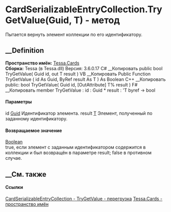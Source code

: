# CardSerializableEntryCollection<T>.TryGetValue(Guid, T) - метод
Пытается вернуть элемент коллекции по его идентификатору.
## __Definition
 **Пространство имён:** [Tessa.Cards](N_Tessa_Cards.htm)  
 **Сборка:** Tessa (в Tessa.dll) Версия: 3.6.0.17
C# __Копировать
     public bool TryGetValue(
    	Guid id,
    	out T result
    )
VB __Копировать
     Public Function TryGetValue ( 
    	id As Guid,
    	<OutAttribute> ByRef result As T
    ) As Boolean
C++ __Копировать
     public:
    bool TryGetValue(
    	Guid id, 
    	[OutAttribute] T% result
    )
F# __Копировать
     member TryGetValue : 
            id : Guid * 
            result : 'T byref -> bool 
#### Параметры
id [Guid](https://learn.microsoft.com/dotnet/api/system.guid)
    Идентификатор элемента.
result [T](T_Tessa_Cards_CardSerializableEntryCollection_1.htm)
    Элемент, полученный по заданному идентификатору.
#### Возвращаемое значение
[Boolean](https://learn.microsoft.com/dotnet/api/system.boolean)  
true, если элемент с заданным идентификатором содержится в коллекции и был
возвращён в параметре result; false в противном случае.
## __См. также
#### Ссылки
[CardSerializableEntryCollection<T> \-
](T_Tessa_Cards_CardSerializableEntryCollection_1.htm)
[TryGetValue -
перегрузка](Overload_Tessa_Cards_CardSerializableEntryCollection_1_TryGetValue.htm)
[Tessa.Cards - пространство имён](N_Tessa_Cards.htm)
